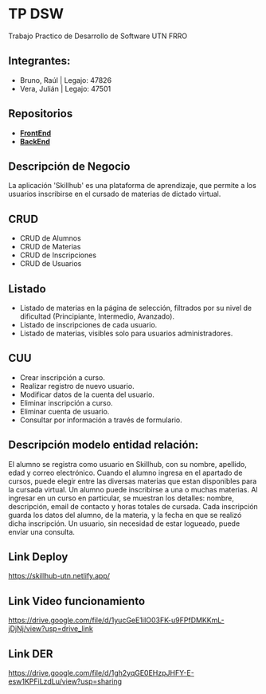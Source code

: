 # TP DSW
Trabajo Practico de Desarrollo de Software UTN FRRO

## Integrantes:
- Bruno, Raúl  |  Legajo: 47826
- Vera, Julián  |  Legajo: 47501


## Repositorios
- [**FrontEnd**](https://github.com/JNVera94/frontend-app)
- [**BackEnd**](https://github.com/JNVera94/backend-app)

## Descripción de Negocio
La aplicación 'Skillhub' es una plataforma de aprendizaje, que permite a los usuarios inscribirse en el cursado de materias de dictado virtual.

## CRUD 
- CRUD de Alumnos
- CRUD de Materias
- CRUD de Inscripciones
- CRUD de Usuarios


## Listado
- Listado de materias en la página de selección, filtrados por su nivel de dificultad (Principiante, Intermedio, Avanzado).
- Listado de inscripciones de cada usuario.
- Listado de materias, visibles solo para usuarios administradores.

## CUU

- Crear inscripción a curso.
- Realizar registro de nuevo usuario.
- Modificar datos de la cuenta del usuario.
- Eliminar inscripción a curso.
- Eliminar cuenta de usuario.
- Consultar por información a través de formulario.


## Descripción modelo entidad relación:

El alumno se registra como usuario en Skillhub, con su nombre, apellido, edad y correo electrónico. 
Cuando el alumno ingresa en el apartado de cursos, puede elegir entre las diversas materias que estan disponibles para la cursada virtual. Un alumno puede inscribirse a una o muchas materias. Al ingresar en un curso en particular, se muestran los detalles: nombre, descripción, email de contacto y horas totales de cursada.
Cada inscripción guarda los datos del alumno, de la materia, y la fecha en que se realizó dicha inscripción.
Un usuario, sin necesidad de estar logueado, puede enviar una consulta.


## Link Deploy

https://skillhub-utn.netlify.app/


## Link Video funcionamiento

https://drive.google.com/file/d/1yucGeE1iIO03FK-u9FPfDMKKmL-jDjNj/view?usp=drive_link

## Link DER
https://drive.google.com/file/d/1gh2yqGE0EHzpJHFY-E-esw1KPFiLzdLu/view?usp=sharing

